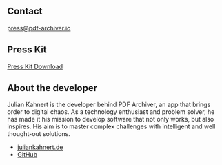 ## Contact

[press@pdf-archiver.io](mailto:press@pdf-archiver.io)

## Press Kit

[Press Kit Download](https://pdf-archiver.io/presskit.zip)

## About the developer

Julian Kahnert is the developer behind PDF Archiver, an app that brings order to digital chaos.
As a technology enthusiast and problem solver, he has made it his mission to develop software that not only works, but also inspires.
His aim is to master complex challenges with intelligent and well thought-out solutions.

* [juliankahnert.de](https://juliankahnert.de)
* [GitHub](https://github.com/juliankahnert)
